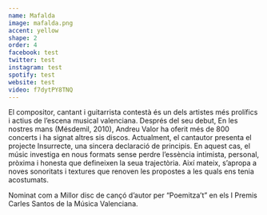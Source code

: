 ```yaml
---
name: Mafalda
image: mafalda.png
accent: yellow
shape: 2
order: 4
facebook: test
twitter: test
instagram: test
spotify: test
website: test
video: f7dytPY8TNQ
---
```


El compositor, cantant i guitarrista contestà és un dels artistes més prolífics i actius de l’escena musical valenciana. Després del seu debut, En les nostres mans (Mésdemil, 2010), Andreu Valor ha oferit més de 800 concerts i ha signat altres sis discos. Actualment, el cantautor presenta el projecte Insurrecte, una sincera declaració de principis. En aquest cas, el músic investiga en nous formats sense perdre l’essència intimista, personal, pròxima i honesta que defineixen la seua trajectòria. Així mateix, s’apropa a noves sonoritats i textures que renoven les propostes a les quals ens tenia acostumats.

Nominat com a Millor disc de cançó d’autor per “Poemitza’t” en els I Premis Carles Santos de la Música Valenciana.
